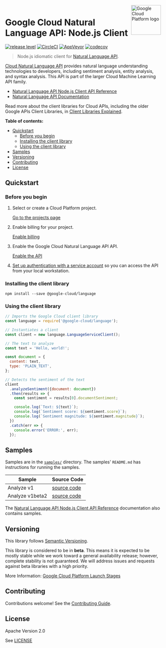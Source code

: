 <img src="https://avatars2.githubusercontent.com/u/2810941?v=3&s=96" alt="Google Cloud Platform logo" title="Google Cloud Platform" align="right" height="96" width="96"/>

# Google Cloud Natural Language API: Node.js Client

[![release level](https://img.shields.io/badge/release%20level-beta-yellow.svg?style&#x3D;flat)](https://cloud.google.com/terms/launch-stages)
[![CircleCI](https://img.shields.io/circleci/project/github/googleapis/nodejs-language.svg?style=flat)](https://circleci.com/gh/googleapis/nodejs-language)
[![AppVeyor](https://ci.appveyor.com/api/projects/status/github/googleapis/nodejs-language?branch=master&svg=true)](https://ci.appveyor.com/project/googleapis/nodejs-language)
[![codecov](https://img.shields.io/codecov/c/github/googleapis/nodejs-language/master.svg?style=flat)](https://codecov.io/gh/googleapis/nodejs-language)

> Node.js idiomatic client for [Natural Language API][product-docs].

[Cloud Natural Language API](https://cloud.google.com/natural-language/docs) provides natural language understanding technologies to developers, including sentiment analysis, entity analysis, and syntax analysis. This API is part of the larger Cloud Machine Learning API family.

* [Natural Language API Node.js Client API Reference][client-docs]
* [Natural Language API Documentation][product-docs]

Read more about the client libraries for Cloud APIs, including the older
Google APIs Client Libraries, in [Client Libraries Explained][explained].

[explained]: https://cloud.google.com/apis/docs/client-libraries-explained

**Table of contents:**

* [Quickstart](#quickstart)
  * [Before you begin](#before-you-begin)
  * [Installing the client library](#installing-the-client-library)
  * [Using the client library](#using-the-client-library)
* [Samples](#samples)
* [Versioning](#versioning)
* [Contributing](#contributing)
* [License](#license)

## Quickstart

### Before you begin

1.  Select or create a Cloud Platform project.

    [Go to the projects page][projects]

1.  Enable billing for your project.

    [Enable billing][billing]

1.  Enable the Google Cloud Natural Language API API.

    [Enable the API][enable_api]

1.  [Set up authentication with a service account][auth] so you can access the
    API from your local workstation.

[projects]: https://console.cloud.google.com/project
[billing]: https://support.google.com/cloud/answer/6293499#enable-billing
[enable_api]: https://console.cloud.google.com/flows/enableapi?apiid=language.googleapis.com
[auth]: https://cloud.google.com/docs/authentication/getting-started

### Installing the client library

    npm install --save @google-cloud/language

### Using the client library

```javascript
// Imports the Google Cloud client library
const language = require('@google-cloud/language');

// Instantiates a client
const client = new language.LanguageServiceClient();

// The text to analyze
const text = 'Hello, world!';

const document = {
  content: text,
  type: 'PLAIN_TEXT',
};

// Detects the sentiment of the text
client
  .analyzeSentiment({document: document})
  .then(results => {
    const sentiment = results[0].documentSentiment;

    console.log(`Text: ${text}`);
    console.log(`Sentiment score: ${sentiment.score}`);
    console.log(`Sentiment magnitude: ${sentiment.magnitude}`);
  })
  .catch(err => {
    console.error('ERROR:', err);
  });
```

## Samples

Samples are in the [`samples/`](https://github.com/blob/master/samples) directory. The samples' `README.md`
has instructions for running the samples.

| Sample                      | Source Code                       |
| --------------------------- | --------------------------------- |
| Analyze v1 | [source code](https://github.com/googleapis/nodejs-language/blob/master/samples/analyze.v1.js) |
| Analyze v1beta2 | [source code](https://github.com/googleapis/nodejs-language/blob/master/samples/analyze.v1beta2.js) |

The [Natural Language API Node.js Client API Reference][client-docs] documentation
also contains samples.

## Versioning

This library follows [Semantic Versioning](http://semver.org/).

This library is considered to be in **beta**. This means it is expected to be
mostly stable while we work toward a general availability release; however,
complete stability is not guaranteed. We will address issues and requests
against beta libraries with a high priority.

More Information: [Google Cloud Platform Launch Stages][launch_stages]

[launch_stages]: https://cloud.google.com/terms/launch-stages

## Contributing

Contributions welcome! See the [Contributing Guide](.github/CONTRIBUTING.md).

## License

Apache Version 2.0

See [LICENSE](LICENSE)

[client-docs]: https://cloud.google.com/nodejs/docs/reference/language/latest/
[product-docs]: https://cloud.google.com/natural-language/docs
